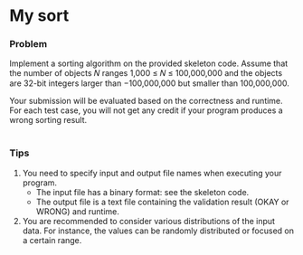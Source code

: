 # My sort

### Problem
Implement a sorting algorithm on the provided skeleton code. Assume that the number of objects 𝑁 ranges 1,000 ≤ 𝑁 ≤ 100,000,000 and the objects are 32-bit integers larger than −100,000,000 but smaller than 100,000,000. <br>

Your submission will be evaluated based on the correctness and runtime. For each test case, you will not get any credit if your program produces a wrong sorting result. <br><br>

### Tips
1) You need to specify input and output file names when executing your program.
    - The input file has a binary format: see the skeleton code.
    - The output file is a text file containing the validation result (OKAY or WRONG) and runtime.
2) You are recommended to consider various distributions of the input data. For instance, the values can be randomly distributed or focused on a certain range.
